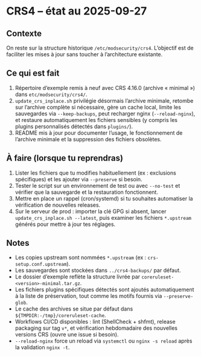 CRS4 – état au 2025-09-27
=========================

Contexte
--------
On reste sur la structure historique `/etc/modsecurity/crs4`. L’objectif est de
faciliter les mises à jour sans toucher à l’architecture existante.

Ce qui est fait
---------------
1. Répertoire d’exemple remis à neuf avec CRS 4.16.0 (archive « minimal »)
   dans `etc/modsecurity/crs4/`.
2. `update_crs_inplace.sh` privilégie désormais l’archive minimale, retombe sur
   l’archive complète si nécessaire, gère un cache local, limite les sauvegardes
   via `--keep-backups`, peut recharger nginx (`--reload-nginx`), et restaure
   automatiquement les fichiers sensibles (y compris les plugins personnalisés
   détectés dans `plugins/`).
3. README mis à jour pour documenter l’usage, le fonctionnement de l’archive
   minimale et la suppression des fichiers obsolètes.

À faire (lorsque tu reprendras)
-------------------------------
1. Lister les fichiers que tu modifies habituellement (ex : exclusions
   spécifiques) et les ajouter via `--preserve` si besoin.
2. Tester le script sur un environnement de test ou avec `--no-test` et vérifier
   que la sauvegarde et la restauration fonctionnent.
3. Mettre en place un rappel (cron/systemd) si tu souhaites automatiser la
   vérification de nouvelles releases.
4. Sur le serveur de prod : importer la clé GPG si absent, lancer
   `update_crs_inplace.sh --latest`, puis examiner les fichiers `*.upstream`
   générés pour mettre à jour tes réglages.

Notes
-----
- Les copies upstream sont nommées `*.upstream` (ex : `crs-setup.conf.upstream`).
- Les sauvegardes sont stockées dans `../crs4-backups/` par défaut.
- Le dossier d’exemple reflète la structure livrée par `coreruleset-<version>-minimal.tar.gz`.
- Les fichiers plugins spécifiques détectés sont ajoutés automatiquement à la
  liste de préservation, tout comme les motifs fournis via `--preserve-glob`.
- Le cache des archives se situe par défaut dans `${TMPDIR:-/tmp}/coreruleset-cache`.
- Workflows CI/CD disponibles : lint (ShellCheck + shfmt), release packaging sur
  tag `v*`, et vérification hebdomadaire des nouvelles versions CRS (ouvre une
  issue si besoin).
- `--reload-nginx` force un reload via `systemctl` ou `nginx -s reload` après
  la validation `nginx -t`.
